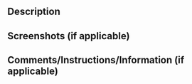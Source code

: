 ## Description



## Screenshots (if applicable)



## Comments/Instructions/Information (if applicable)
